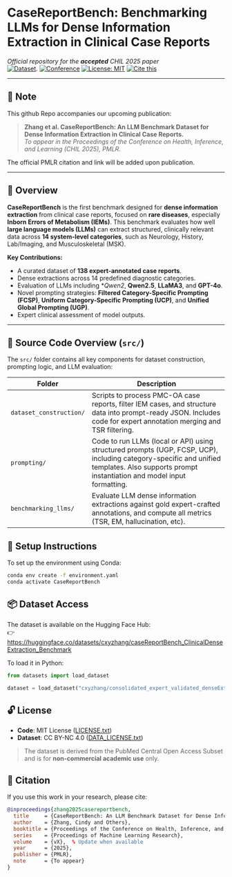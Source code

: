 # CaseReportBench: Benchmarking LLMs for Dense Information Extraction in Clinical Case Reports

_Official repository for the **accepted** CHIL 2025 paper_  
[![Dataset](https://img.shields.io/badge/Dataset-HuggingFace-blue.svg)](https://huggingface.co/datasets/cxyzhang/caseReportBench_ClinicalDenseExtraction_Benchmark).
[![Conference](https://img.shields.io/badge/Accepted%20at-CHIL%202025-4b8bbe)](https://chil.ahli.cc/)
[![License: MIT](https://img.shields.io/badge/License-MIT-green.svg)](LICENSE.txt)
[![Cite this](https://img.shields.io/badge/Cite-BibTeX-blue)](#-citation)

---

## 🔔 Note

This github Repo accompanies our upcoming publication:

> **Zhang et al. CaseReportBench: An LLM Benchmark Dataset for Dense Information Extraction in Clinical Case Reports.**  
> *To appear in the Proceedings of the Conference on Health, Inference, and Learning (CHIL 2025), PMLR.*

The official PMLR citation and link will be added upon publication.

---



## 📘 Overview

**CaseReportBench** is the first benchmark designed for **dense information extraction** from clinical case reports, focused on **rare diseases**, especially **Inborn Errors of Metabolism (IEMs)**. This benchmark evaluates how well **large language models (LLMs)** can extract structured, clinically relevant data across **14 system-level categories**, such as Neurology, History, Lab/Imaging, and Musculoskeletal (MSK).

**Key Contributions:**
- A curated dataset of **138 expert-annotated case reports**.
- Dense extractions across 14 predefined diagnostic categories.
- Evaluation of LLMs including **Qwen2*, **Qwen2.5**, **LLaMA3**, and **GPT-4o**.
- Novel prompting strategies: **Filtered Category-Specific Prompting (FCSP)**, **Uniform Category-Specific Prompting (UCP)**, and **Unified Global Prompting (UGP)**.
- Expert clinical assessment of model outputs.

---

## 🧩 Source Code Overview (`src/`)

The `src/` folder contains all key components for dataset construction, prompting logic, and LLM evaluation:

| Folder | Description |
|--------|-------------|
| `dataset_construction/` | Scripts to process PMC-OA case reports, filter IEM cases, and structure data into prompt-ready JSON. Includes code for expert annotation merging and TSR filtering. |
| `prompting/` | Code to run LLMs (local or API) using structured prompts (UGP, FCSP, UCP), including category-specific and unified templates. Also supports prompt instantiation and model input formatting. |
| `benchmarking_llms/` | Evaluate LLM dense information extractions against gold expert-crafted annotations, and compute all metrics (TSR, EM, hallucination, etc). |

## 🧪 Setup Instructions

To set up the environment using Conda:
```bash
conda env create -f environment.yaml
conda activate CaseReportBench
```


## 📦 Dataset Access

The dataset is available on the Hugging Face Hub:  
👉 https://huggingface.co/datasets/cxyzhang/caseReportBench_ClinicalDenseExtraction_Benchmark

To load it in Python:

```python
from datasets import load_dataset

dataset = load_dataset("cxyzhang/consolidated_expert_validated_denseExtractionDataset")

```

## 🔓 License

- **Code**: MIT License ([LICENSE.txt](https://github.com/cindyzhangxy/CaseReportBench/blob/main/LICENSE.txt))
- **Dataset**: CC BY-NC 4.0 ([DATA_LICENSE.txt](https://github.com/cindyzhangxy/CaseReportBench/blob/main/DATA_LICENSE.txt))


> The dataset is derived from the PubMed Central Open Access Subset and is for **non-commercial academic use** only.

## 📝 Citation

If you use this work in your research, please cite:

```bibtex
@inproceedings{zhang2025casereportbench,
  title     = {CaseReportBench: An LLM Benchmark Dataset for Dense Information Extraction in Clinical Case Reports},
  author    = {Zhang, Cindy and Others},
  booktitle = {Proceedings of the Conference on Health, Inference, and Learning (CHIL)},
  series    = {Proceedings of Machine Learning Research},
  volume    = {vX},  % Update when available
  year      = {2025},
  publisher = {PMLR},
  note      = {To appear}
}

